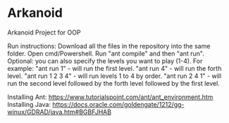 # Arkanoid
Arkanoid Project for OOP

Run instructions:
  Download all the files in the repository into the same folder.
  Open cmd/Powershell.
  Run "ant compile" and then "ant run".
  Optional:
    you can also specify the levels you want to play (1-4).
    For example:
      "ant run 1" - will run the first level.
      "ant run 4" - will run the forth level.
      "ant run 1 2 3 4" - will run levels 1 to 4 by order.
      "ant run 2 4 1" - will run the second level followed by the forth level followed by the first level.
      




Installing Ant: https://www.tutorialspoint.com/ant/ant_environment.htm
Installing Java: https://docs.oracle.com/goldengate/1212/gg-winux/GDRAD/java.htm#BGBFJHAB
